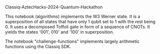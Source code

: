 Classiq-AztecHacks-2024-Quantum-Hackathon

This notebook (algorithms) implements the W3 Werner state.
It is a superposition of all states that have only 1 qubit
set to 1 with the rest being 0. It uses a decomposed Toffoli gate in form of a sequence of CNOTs.
It yields the states '001', 010' and '100' in superposition.

The notebook "challenge-functions" implements largely arithmetic functions using the Classiq SDK.
